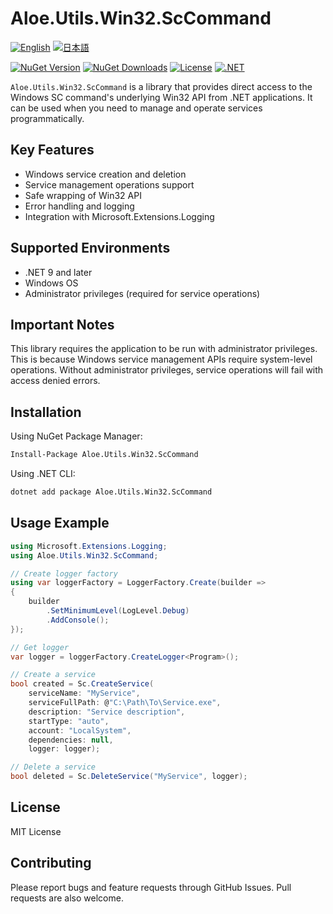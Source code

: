 # Aloe.Utils.Win32.ScCommand

[![English](https://img.shields.io/badge/Language-English-blue)](./README.md)
[![日本語](https://img.shields.io/badge/言語-日本語-blue)](./README.ja.md)

[![NuGet Version](https://img.shields.io/nuget/v/Aloe.Utils.Win32.ScCommand.svg)](https://www.nuget.org/packages/Aloe.Utils.Win32.ScCommand)
[![NuGet Downloads](https://img.shields.io/nuget/dt/Aloe.Utils.Win32.ScCommand.svg)](https://www.nuget.org/packages/Aloe.Utils.Win32.ScCommand)
[![License](https://img.shields.io/github/license/ted-sharp/aloe-utils-win32-sccommand.svg)](LICENSE)
[![.NET](https://img.shields.io/badge/.NET-9.0-blue.svg)](https://dotnet.microsoft.com/download/dotnet/9.0)

`Aloe.Utils.Win32.ScCommand` is a library that provides direct access to the Windows SC command's underlying Win32 API from .NET applications.
It can be used when you need to manage and operate services programmatically.

## Key Features

* Windows service creation and deletion
* Service management operations support
* Safe wrapping of Win32 API
* Error handling and logging
* Integration with Microsoft.Extensions.Logging

## Supported Environments

* .NET 9 and later
* Windows OS
* Administrator privileges (required for service operations)

## Important Notes

This library requires the application to be run with administrator privileges.
This is because Windows service management APIs require system-level operations.
Without administrator privileges, service operations will fail with access denied errors.

## Installation

Using NuGet Package Manager:

```cmd
Install-Package Aloe.Utils.Win32.ScCommand
```

Using .NET CLI:

```cmd
dotnet add package Aloe.Utils.Win32.ScCommand
```

## Usage Example

```csharp
using Microsoft.Extensions.Logging;
using Aloe.Utils.Win32.ScCommand;

// Create logger factory
using var loggerFactory = LoggerFactory.Create(builder =>
{
    builder
        .SetMinimumLevel(LogLevel.Debug)
        .AddConsole();
});

// Get logger
var logger = loggerFactory.CreateLogger<Program>();

// Create a service
bool created = Sc.CreateService(
    serviceName: "MyService",
    serviceFullPath: @"C:\Path\To\Service.exe",
    description: "Service description",
    startType: "auto",
    account: "LocalSystem",
    dependencies: null,
    logger: logger);

// Delete a service
bool deleted = Sc.DeleteService("MyService", logger);
```

## License

MIT License

## Contributing

Please report bugs and feature requests through GitHub Issues. Pull requests are also welcome.
